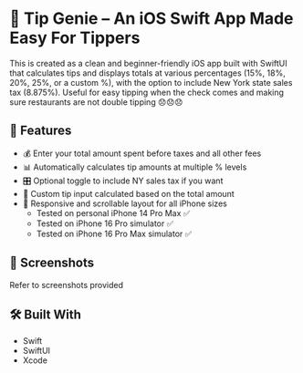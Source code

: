 # 💸 Tip Genie – An iOS Swift App Made Easy For Tippers

This is created as a clean and beginner-friendly iOS app built with SwiftUI that calculates tips and displays totals at various percentages (15%, 18%, 20%, 25%, or a custom %), with the option to include New York state sales tax (8.875%). Useful for easy tipping when the check comes and making sure restaurants are not double tipping 😞😞😞

## 🚀 Features
- 💰 Enter your total amount spent before taxes and all other fees
- 📊 Automatically calculates tip amounts at multiple % levels
- 🎛️ Optional toggle to include NY sales tax if you want
- 🧮 Custom tip input calculated based on the total amount
- 📱 Responsive and scrollable layout for all iPhone sizes
  * Tested on personal iPhone 14 Pro Max ✅
  * Tested on iPhone 16 Pro simulator ✅
  * Tested on iPhone 16 Pro Max simulator ✅

## 📸 Screenshots
Refer to screenshots provided

## 🛠️ Built With
- Swift
- SwiftUI
- Xcode
